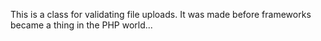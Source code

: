 This is a class for validating file uploads. It was made 
before frameworks became a thing in the PHP world...
